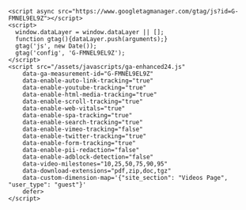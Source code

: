

<!-- Global site tag (gtag.js) - Google Analytics -->
    <script async src="https://www.googletagmanager.com/gtag/js?id=G-FMNEL9EL9Z"></script>
    <script>
      window.dataLayer = window.dataLayer || [];
      function gtag(){dataLayer.push(arguments);}
      gtag('js', new Date());
      gtag('config', 'G-FMNEL9EL9Z'); 
    </script>
    <script src="/assets/javascripts/ga-enhanced24.js"
        data-ga-measurement-id="G-FMNEL9EL9Z"
        data-enable-auto-link-tracking="true"
        data-enable-youtube-tracking="true"       
        data-enable-html-media-tracking="true"
        data-enable-scroll-tracking="true"
        data-enable-web-vitals="true"
        data-enable-spa-tracking="true"
        data-enable-search-tracking="true"
        data-enable-vimeo-tracking="false"         
        data-enable-twitter-tracking="true"
        data-enable-form-tracking="true"   
        data-enable-pii-redaction="false"
        data-enable-adblock-detection="false"
        data-video-milestones="10,25,50,75,90,95"
        data-download-extensions="pdf,zip,doc,tgz"
        data-custom-dimension-map='{"site_section": "Videos Page", "user_type": "guest"}'
        defer>
    </script>

